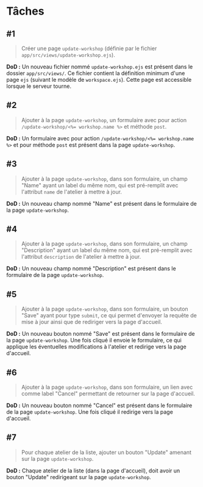 # Tâches

## #1

> Créer une page `update-workshop` (définie par le fichier `app/src/views/update-workshop.ejs`).

**DoD :** Un nouveau fichier nommé `update-workshop.ejs` est présent dans le dossier `app/src/views/`. Ce fichier contient la définition minimum d'une page `ejs` (suivant le modèle de `workspace.ejs`). Cette page est accessible lorsque le serveur tourne.

## #2

> Ajouter à la page `update-workshop`, un formulaire avec pour action `/update-workshop/<%= workshop.name %>` et méthode `post`.

**DoD :** Un formulaire avec pour action `/update-workshop/<%= workshop.name %>` et pour méthode `post` est présent dans la page `update-workshop`.

## #3

> Ajouter à la page `update-workshop`, dans son formulaire, un champ "Name" ayant un label du même nom, qui est pré-remplit avec l'attribut `name` de l'atelier à mettre à jour.

**DoD :** Un nouveau champ nommé "Name" est présent dans le formulaire de la page `update-workshop`.

## #4

> Ajouter à la page `update-workshop`, dans son formulaire, un champ "Description" ayant un label du même nom, qui est pré-remplit avec l'attribut `description` de l'atelier à mettre à jour.

**DoD :** Un nouveau champ nommé "Description" est présent dans le formulaire de la page `update-workshop`.

## #5

> Ajouter à la page `update-workshop`, dans son formulaire, un bouton "Save" ayant pour type `submit`, ce qui permet d'envoyer la requête de mise à jour ainsi que de rediriger vers la page d'accueil.

**DoD :** Un nouveau bouton nommé "Save" est présent dans le formulaire de la page `update-workshop`. Une fois cliqué il envoie le formulaire, ce qui applique les éventuelles modifications à l'atelier et redirige vers la page d'accueil.

## #6

> Ajouter à la page `update-workshop`, dans son formulaire, un lien avec comme label "Cancel" permettant de retourner sur la page d'accueil.

**DoD :** Un nouveau bouton nommé "Cancel" est présent dans le formulaire de la page `update-workshop`. Une fois cliqué il redirige vers la page d'accueil.

## #7

> Pour chaque atelier de la liste, ajouter un bouton "Update" amenant sur la page `update-workshop`.

**DoD :** Chaque atelier de la liste (dans la page d'accueil), doit avoir un bouton "Update" redirigeant sur la page `update-workshop`.
